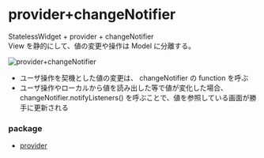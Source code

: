 # provider+changeNotifier

StatelessWidget + provider + changeNotifier  
View を静的にして、値の変更や操作は Model に分離する。

![provider+changeNotifier](https://user-images.githubusercontent.com/13707135/86933996-26d4bf80-c176-11ea-9ae9-2f59e4dc2573.png)

* ユーザ操作を契機とした値の変更は、 changeNotifier の function を呼ぶ
* ユーザ操作やローカルから値を読み出した等で値が変化した場合、 changeNotifier.notifyListeners() を呼ぶことで、値を参照している画面が勝手に更新される

### package

* [provider](https://pub.dev/packages/provider)
